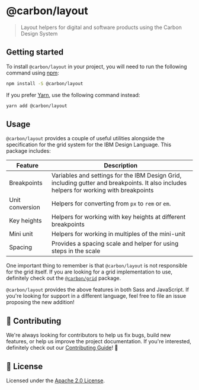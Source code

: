 # @carbon/layout

> Layout helpers for digital and software products using the Carbon Design
> System

## Getting started

To install `@carbon/layout` in your project, you will need to run the following
command using [npm](https://www.npmjs.com/):

```bash
npm install -S @carbon/layout
```

If you prefer [Yarn](https://yarnpkg.com/en/), use the following command
instead:

```bash
yarn add @carbon/layout
```

## Usage

`@carbon/layout` provides a couple of useful utilities alongside the
specification for the grid system for the IBM Design Language. This package
includes:

| Feature         | Description                                                                                                                             |
| --------------- | --------------------------------------------------------------------------------------------------------------------------------------- |
| Breakpoints     | Variables and settings for the IBM Design Grid, including gutter and breakpoints. It also includes helpers for working with breakpoints |
| Unit conversion | Helpers for converting from `px` to `rem` or `em`.                                                                                      |
| Key heights     | Helpers for working with key heights at different breakpoints                                                                           |
| Mini unit       | Helpers for working in multiples of the mini-unit                                                                                       |
| Spacing         | Provides a spacing scale and helper for using steps in the scale                                                                        |

One important thing to remember is that `@carbon/layout` is not responsible for
the grid itself. If you are looking for a grid implementation to use, definitely
check out the [`@carbon/grid`](../grid) package.

`@carbon/layout` provides the above features in both Sass and JavaScript. If
you're looking for support in a different language, feel free to file an issue
proposing the new addition!

## 🙌 Contributing

We're always looking for contributors to help us fix bugs, build new features,
or help us improve the project documentation. If you're interested, definitely
check out our [Contributing Guide](/.github/CONTRIBUTING.md)! 👀

## 📝 License

Licensed under the [Apache 2.0 License](/LICENSE).
